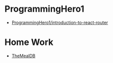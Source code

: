 # ProgrammingHero1

-   [ProgrammingHero1/introduction-to-react-router](https://github.com/ProgrammingHero1/introduction-to-react-router/tree/main)

# Home Work

-   [TheMealDB](https://www.themealdb.com/api.php)
